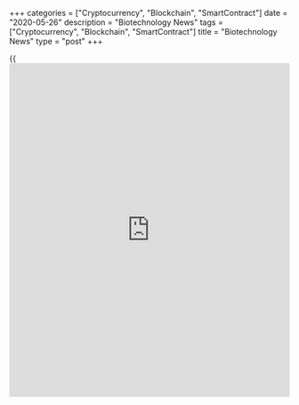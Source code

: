 +++
categories = ["Cryptocurrency", "Blockchain", "SmartContract"]
date = "2020-05-26"
description = "Biotechnology News"
tags = ["Cryptocurrency", "Blockchain", "SmartContract"]
title = "Biotechnology News"
type = "post"
+++

{{<iframe id="large-banner" src="https://www.bounty.group/#slide=9.0" width="100%" height="600" scrolling="no" style="border: 0px solid rgb(216, 221, 230); border-radius: 3px;">}}

![acellapharma may26][1]

The U.S. Food and Drug Administration or FDA announced that Acella
Pharmaceuticals, LLC recalled certain lots of hypothyroidism medication
NP Thyroid in the form of tablets due to super potency. The company is
recalling 13 lots of NP Thyroid that are packaged in 100 count bottles
in strengths of 30 mg, 60 mg, and 90 mg, with expiration dates between
June 20, 2020, and December 20, 2020.

![biotabiosciences may21][2]

Biota Biosciences recalled certain lots of pain suppressing medication
Cannabidiol (CBD) Complex, Curcumin Complex, and Cannabidiol + Curcumin
in the form of injectables as they were marketed without the approval of
the U.S. Food and Drug Administration or FDA. Biota Biosciences is a
supplier and contract manufacturer of wholesale, private label, and
[white label](https://www.fintechee.com/services/forex-broker-white-label/) CBD Hemp Oil products.

![cbdoil may18][3]

Summitt Labs voluntarily recalled one lot of Kore Organic Watermelon CBD
oil tincture to the consumer level after the product was found to
contain high levels of lead. Ingestion of the oil tincture containing
lead could result in high lead exposure and acute lead poisoning. The
company issued the nationwide recall for Batch#730 Lot#K018 of the Kore
organic watermelon CBD oil tincture.

![ramarfoods may18][4]

Ramar Foods is recalling one flavor of Peekaboo ice cream sold through
Target stores in four states, citing possible presence of Listeria
monocytogenes, the U.S. Food and Drug Administration said in a
statement. The recall involves 14 ounce packages of Peekaboo branded
Mint Chocolate Chip with Hidden Spinach Ice Cream product.

   1. cdn.rtt[news](https://www.letsplayfx.com/blog/forex-news-website/).com/articleimages/ustopstories/2020/may/acellapharma-may26.jpg (acellapharma may26)
   2. cdn.rtt[news](https://www.letsplayfx.com/blog/forex-news-website/).com/articleimages/ustopstories/2020/may/biotabiosciences-may21.jpg (biotabiosciences may21)
   3. cdn.rtt[news](https://www.letsplayfx.com/blog/forex-news-website/).com/articleimages/ustopstories/2020/may/cbdoil-may18.jpg (cbdoil may18)
   4. cdn.rtt[news](https://www.letsplayfx.com/blog/forex-news-website/).com/articleimages/ustopstories/2020/may/ramarfoods-may18.jpg (ramarfoods may18)